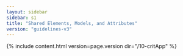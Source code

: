 ```yaml
---
layout: sidebar
sidebar: s1
title: "Shared Elements, Models, and Attributes"
version: "guidelines-v3"
---
```

{% include content.html version=page.version dir="/10-critApp" %}